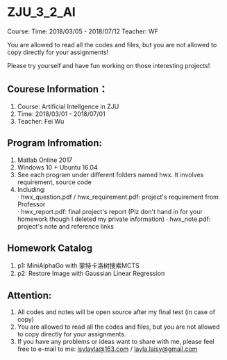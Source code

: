 # ZJU_3_2_AI
Course:  Time: 2018/03/05 - 2018/07/12 Teacher: WF

You are allowed to read all the codes and files, but you are not allowed to copy directly for your assignments!

Please try yourself and have fun working on those interesting projects!


## Courese Information：
1. Course: Artificial Intellgence in ZJU
2. Time: 2018/03/01 - 2018/07/01 
3. Teacher: Fei Wu

## Program Infromation:
1. Matlab Online 2017
2. Windows 10 + Ubuntu 16.04
3. See each program under different folders named hwx. It involves requirement, source code    
4. Including:    
    · hwx_question.pdf / hwx_requirement.pdf: project's requirement from Professor   
    · hwx_report.pdf: final project's report (Plz don't hand in for your homework though I deleted my private information)
    · hwx_note.pdf: project's note and reference links

## Homework Catalog
1. p1: MiniAlphaGo with 蒙特卡洛树搜索MCTS
2. p2: Restore Image with Gaussian Linear Regression

## Attention:
1. All codes and notes will be open source after my final test (in case of copy)
2. You are allowed to read all the codes and files, but you are not allowed to copy directly for your assignments.
3. If you have any problems or ideas want to share with me, please feel free to e-mail to me: lsylayla@163.com / layla.laisy@gmail.com

